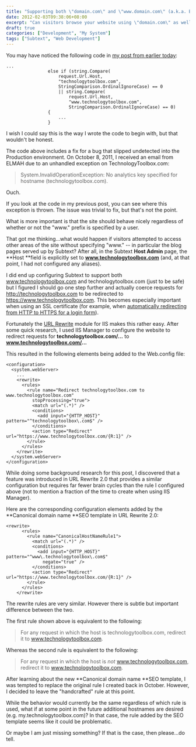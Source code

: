 ```yaml
---
title: "Supporting both \"domain.com\" and \"www.domain.com\" (a.k.a. Building TechnologyToolbox.com, part 23)"
date: 2012-02-03T09:38:06+08:00
excerpt: "Can visitors browse your website using \"domain.com\" as well as \"www.domain.com\"? Is this documented in your test spec? It should be -- as I found out...the hard way."
draft: true
categories: ["Development", "My System"]
tags: ["Subtext", "Web Development"]
---
```


You may have noticed the following code in [my post from earlier today](building-technologytoolbox-com-part-22.aspx):

```
...
                else if (string.Compare(
                    request.Url.Host,
                    "technologytoolbox.com",
                    StringComparison.OrdinalIgnoreCase) == 0
                    || string.Compare(
                        request.Url.Host,
                        "www.technologytoolbox.com",
                        StringComparison.OrdinalIgnoreCase) == 0)
                {
                    ...
                }
```

I wish I could say this is the way I wrote the code to begin with, but that wouldn't be honest.

The code above includes a fix for a bug that slipped undetected into the Production environment. On October 8, 2011, I received an email from ELMAH due to an unhandled exception on TechnologyToolbox.com:

> System.InvalidOperationException: No analytics key specified for hostname
> (technologytoolbox.com).

Ouch.

If you look at the code in my previous post, you can see where this exception is thrown. The issue was trivial to fix, but that's not the point.

What is more important is that the site should behave nicely regardless of whether or not the "www." prefix is specified by a user.

That got me thinking...what would happen if visitors attempted to access other areas of the site without specifying "www." -- in particular the blog pages served up by Subtext? After all, in the Subtext **Host Admin** page, the **Host **field is explicitly set to **www.technologytoolbox.com** (and, at that point, I had not configured any aliases).

I did end up configuring Subtext to support both www.technologytoolbox.com and technologytoolbox.com (just to be safe) but I figured I should go one step further and actually coerce requests for http://technologytoolbox.com to be redirected to https://www.technologytoolbox.com. This becomes especially important when using an SSL certificate (for example, when [automatically redirecting from HTTP to HTTPS for a login form](/blog/jjameson/2009/11/10/sharepoint-web-part-to-redirect-from-http-to-https)).

Fortunately the [URL
Rewrite](http://www.iis.net/download/URLRewrite) module for IIS makes this rather easy. After some quick research, I used IIS Manager to configure the website to redirect requests for **technologytoolbox.com/...** to **www.technologytoolbox.com/...**

This resulted in the following elements being added to the Web.config file:

```
<configuration>
  <system.webServer>
    ...
    <rewrite>
      <rules>
        <rule name="Redirect technologytoolbox.com to www.technologytoolbox.com"
          stopProcessing="true">
          <match url="(.*)" />
          <conditions>
            <add input="{HTTP_HOST}" pattern="^technologytoolbox\.com$" />
          </conditions>
          <action type="Redirect" url="https://www.technologytoolbox.com/{R:1}" />
        </rule>
      </rules>
    </rewrite>
  </system.webServer>
</configuration>
```

While doing some background research for this post, I discovered that a feature was introduced in URL Rewrite 2.0 that provides a similar configuration but requires far fewer brain cycles than the rule I configured above (not to mention a fraction of the time to create when using IIS Manager).

Here are the corresponding configuration elements added by the **Canonical domain name **SEO template in URL Rewrite 2.0:

```
<rewrite>
      <rules>
        <rule name="CanonicalHostNameRule1">
          <match url="(.*)" />
          <conditions>
            <add input="{HTTP_HOST}" pattern="^www\.technologytoolbox\.com$"
              negate="true" />
          </conditions>
          <action type="Redirect" url="https://www.technologytoolbox.com/{R:1}" />
        </rule>
      </rules>
    </rewrite>
```

The rewrite rules are very similar. However there is subtle but important difference between the two.

The first rule shown above is equivalent to the following:

> For any request in which the host is technologytoolbox.com, redirect
> it to www.technologytoolbox.com.

Whereas the second rule is equivalent to the following:

> For any request in which the host is *not* www.technologytoolbox.com,
> redirect it to www.technologytoolbox.com.

After learning about the new **Canonical domain name **SEO template, I was tempted to replace the original rule I created back in October. However, I decided to leave the "handcrafted" rule at this point.

While the behavior would currently be the same regardless of which rule is used, what if at some point in the future additional hostnames are desired (e.g. my.technologytoolbox.com)? In that case, the rule added by the SEO template seems like it could be problematic.

Or maybe I am just missing something? If that is the case, then please...do tell.


